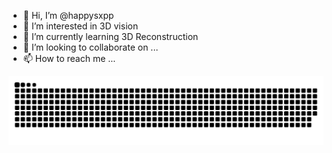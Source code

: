 - 👋 Hi, I’m @happysxpp
- 👀 I’m interested in 3D vision
- 🌱 I’m currently learning 3D Reconstruction
- 💞️ I’m looking to collaborate on ...
- 📫 How to reach me ...

![snake svg](https://github.com/happysxpp/happysxpp/blob/output/github-contribution-grid-snake.svg)

<!---
happysxpp/happysxpp is a ✨ special ✨ repository because its `README.md` (this file) appears on your GitHub profile.
You can click the Preview link to take a look at your changes.
--->
